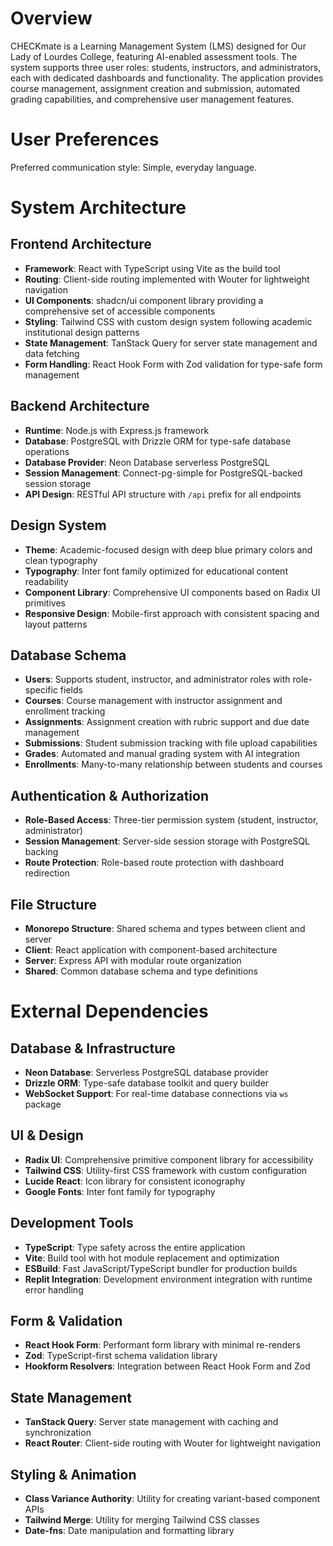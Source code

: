 # Overview

CHECKmate is a Learning Management System (LMS) designed for Our Lady of Lourdes College, featuring AI-enabled assessment tools. The system supports three user roles: students, instructors, and administrators, each with dedicated dashboards and functionality. The application provides course management, assignment creation and submission, automated grading capabilities, and comprehensive user management features.

# User Preferences

Preferred communication style: Simple, everyday language.

# System Architecture

## Frontend Architecture
- **Framework**: React with TypeScript using Vite as the build tool
- **Routing**: Client-side routing implemented with Wouter for lightweight navigation
- **UI Components**: shadcn/ui component library providing a comprehensive set of accessible components
- **Styling**: Tailwind CSS with custom design system following academic institutional design patterns
- **State Management**: TanStack Query for server state management and data fetching
- **Form Handling**: React Hook Form with Zod validation for type-safe form management

## Backend Architecture
- **Runtime**: Node.js with Express.js framework
- **Database**: PostgreSQL with Drizzle ORM for type-safe database operations
- **Database Provider**: Neon Database serverless PostgreSQL
- **Session Management**: Connect-pg-simple for PostgreSQL-backed session storage
- **API Design**: RESTful API structure with `/api` prefix for all endpoints

## Design System
- **Theme**: Academic-focused design with deep blue primary colors and clean typography
- **Typography**: Inter font family optimized for educational content readability
- **Component Library**: Comprehensive UI components based on Radix UI primitives
- **Responsive Design**: Mobile-first approach with consistent spacing and layout patterns

## Database Schema
- **Users**: Supports student, instructor, and administrator roles with role-specific fields
- **Courses**: Course management with instructor assignment and enrollment tracking
- **Assignments**: Assignment creation with rubric support and due date management
- **Submissions**: Student submission tracking with file upload capabilities
- **Grades**: Automated and manual grading system with AI integration
- **Enrollments**: Many-to-many relationship between students and courses

## Authentication & Authorization
- **Role-Based Access**: Three-tier permission system (student, instructor, administrator)
- **Session Management**: Server-side session storage with PostgreSQL backing
- **Route Protection**: Role-based route protection with dashboard redirection

## File Structure
- **Monorepo Structure**: Shared schema and types between client and server
- **Client**: React application with component-based architecture
- **Server**: Express API with modular route organization
- **Shared**: Common database schema and type definitions

# External Dependencies

## Database & Infrastructure
- **Neon Database**: Serverless PostgreSQL database provider
- **Drizzle ORM**: Type-safe database toolkit and query builder
- **WebSocket Support**: For real-time database connections via `ws` package

## UI & Design
- **Radix UI**: Comprehensive primitive component library for accessibility
- **Tailwind CSS**: Utility-first CSS framework with custom configuration
- **Lucide React**: Icon library for consistent iconography
- **Google Fonts**: Inter font family for typography

## Development Tools
- **TypeScript**: Type safety across the entire application
- **Vite**: Build tool with hot module replacement and optimization
- **ESBuild**: Fast JavaScript/TypeScript bundler for production builds
- **Replit Integration**: Development environment integration with runtime error handling

## Form & Validation
- **React Hook Form**: Performant form library with minimal re-renders
- **Zod**: TypeScript-first schema validation library
- **Hookform Resolvers**: Integration between React Hook Form and Zod

## State Management
- **TanStack Query**: Server state management with caching and synchronization
- **React Router**: Client-side routing with Wouter for lightweight navigation

## Styling & Animation
- **Class Variance Authority**: Utility for creating variant-based component APIs
- **Tailwind Merge**: Utility for merging Tailwind CSS classes
- **Date-fns**: Date manipulation and formatting library